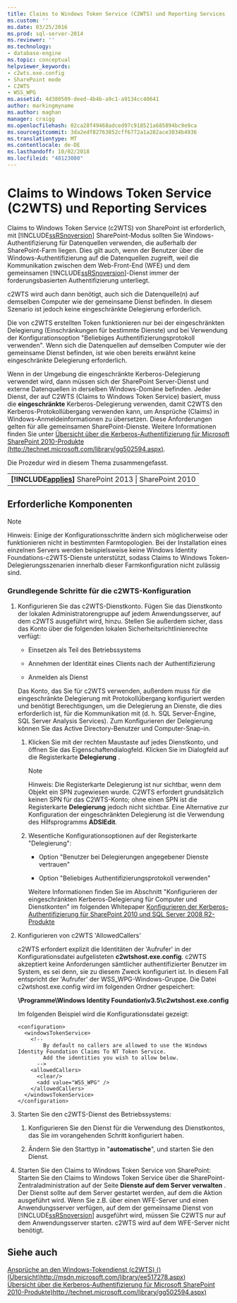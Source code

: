 ```yaml
---
title: Claims to Windows Token Service (C2WTS) und Reporting Services | Microsoft-Dokumentation
ms.custom: ''
ms.date: 03/25/2016
ms.prod: sql-server-2014
ms.reviewer: ''
ms.technology:
- database-engine
ms.topic: conceptual
helpviewer_keywords:
- c2wts.exe.config
- SharePoint mode
- C2WTS
- WSS_WPG
ms.assetid: 4d380509-deed-4b4b-a9c1-a9134cc40641
author: markingmyname
ms.author: maghan
manager: craigg
ms.openlocfilehash: 02ca28f49468adced97c918521a685894bc9e9ca
ms.sourcegitcommit: 3da2edf82763852cff6772a1a282ace3034b4936
ms.translationtype: MT
ms.contentlocale: de-DE
ms.lasthandoff: 10/02/2018
ms.locfileid: "48123080"
---
```

# <a name="claims-to-windows-token-service-c2wts-and-reporting-services"></a>Claims to Windows Token Service (C2WTS) und Reporting Services
  Claims to Windows Token Service (c2WTS) von SharePoint ist erforderlich, mit [!INCLUDE[ssRSnoversion](../../includes/ssrsnoversion-md.md)] SharePoint-Modus sollten Sie Windows-Authentifizierung für Datenquellen verwenden, die außerhalb der SharePoint-Farm liegen. Dies gilt auch, wenn der Benutzer über die Windows-Authentifizierung auf die Datenquellen zugreift, weil die Kommunikation zwischen dem Web-Front-End (WFE) und dem gemeinsamen [!INCLUDE[ssRSnoversion](../../includes/ssrsnoversion-md.md)]-Dienst immer der forderungsbasierten Authentifizierung unterliegt.  
  
 c2WTS wird auch dann benötigt, auch sich die Datenquelle(n) auf demselben Computer wie der gemeinsame Dienst befinden. In diesem Szenario ist jedoch keine eingeschränkte Delegierung erforderlich.  
  
 Die von c2WTS erstellten Token funktionieren nur bei der eingeschränkten Delegierung (Einschränkungen für bestimmte Dienste) und bei Verwendung der Konfigurationsoption "Beliebiges Authentifizierungsprotokoll verwenden". Wenn sich die Datenquellen auf demselben Computer wie der gemeinsame Dienst befinden, ist wie oben bereits erwähnt keine eingeschränkte Delegierung erforderlich.  
  
 Wenn in der Umgebung die eingeschränkte Kerberos-Delegierung verwendet wird, dann müssen sich der SharePoint Server-Dienst und externe Datenquellen in derselben Windows-Domäne befinden. Jeder Dienst, der auf C2WTS (Claims to Windows Token Service) basiert, muss die **eingeschränkte** Kerberos-Delegierung verwenden, damit C2WTS den Kerberos-Protokollübergang verwenden kann, um Ansprüche (Claims) in Windows-Anmeldeinformationen zu übersetzen. Diese Anforderungen gelten für alle gemeinsamen SharePoint-Dienste. Weitere Informationen finden Sie unter [Übersicht über die Kerberos-Authentifizierung für Microsoft SharePoint 2010-Produkte (http://technet.microsoft.com/library/gg502594.aspx)](http://technet.microsoft.com/library/gg502594.aspx).  
  
 Die Prozedur wird in diesem Thema zusammengefasst.  
  
||  
|-|  
|**[!INCLUDE[applies](../../includes/applies-md.md)]** SharePoint 2013 &#124; SharePoint 2010|  
  
## <a name="prerequisites"></a>Erforderliche Komponenten  
  
> [!NOTE]  
>  Hinweis: Einige der Konfigurationsschritte ändern sich möglicherweise oder funktionieren nicht in bestimmten Farmtopologien. Bei der Installation eines einzelnen Servers werden beispielsweise keine Windows Identity Foundations-c2WTS-Dienste unterstützt, sodass Claims to Windows Token-Delegierungsszenarien innerhalb dieser Farmkonfiguration nicht zulässig sind.  
  
### <a name="basic-steps-needed-to-configure-c2wts"></a>Grundlegende Schritte für die c2WTS-Konfiguration  
  
1.  Konfigurieren Sie das c2WTS-Dienstkonto. Fügen Sie das Dienstkonto der lokalen Administratorengruppe auf jedem Anwendungsserver, auf dem c2WTS ausgeführt wird, hinzu. Stellen Sie außerdem sicher, dass das Konto über die folgenden lokalen Sicherheitsrichtlinienrechte verfügt:  
  
    -   Einsetzen als Teil des Betriebssystems  
  
    -   Annehmen der Identität eines Clients nach der Authentifizierung  
  
    -   Anmelden als Dienst  
  
     Das Konto, das Sie für c2WTS verwenden, außerdem muss für die eingeschränkte Delegierung mit Protokollübergang konfiguriert werden und benötigt Berechtigungen, um die Delegierung an Dienste, die dies erforderlich ist, für die Kommunikation mit (d. h. SQL Server-Engine, SQL Server Analysis Services). Zum Konfigurieren der Delegierung können Sie das Active Directory-Benutzer und Computer-Snap-in.  
  
    1.  Klicken Sie mit der rechten Maustaste auf jedes Dienstkonto, und öffnen Sie das Eigenschaftendialogfeld. Klicken Sie im Dialogfeld auf die Registerkarte **Delegierung** .  
  
        > [!NOTE]  
        >  Hinweis: Die Registerkarte Delegierung ist nur sichtbar, wenn dem Objekt ein SPN zugewiesen wurde. C2WTS erfordert grundsätzlich keinen SPN für das C2WTS-Konto; ohne einen SPN ist die Registerkarte **Delegierung** jedoch nicht sichtbar. Eine Alternative zur Konfiguration der eingeschränkten Delegierung ist die Verwendung des Hilfsprogramms **ADSIEdit**.  
  
    2.  Wesentliche Konfigurationsoptionen auf der Registerkarte "Delegierung":  
  
        -   Option "Benutzer bei Delegierungen angegebener Dienste vertrauen"  
  
        -   Option "Beliebiges Authentifizierungsprotokoll verwenden"  
  
         Weitere Informationen finden Sie im Abschnitt "Konfigurieren der eingeschränkten Kerberos-Delegierung für Computer und Dienstkonten" im folgenden Whitepaper [Konfigurieren der Kerberos-Authentifizierung für SharePoint 2010 und SQL Server 2008 R2-Produkte](http://blogs.technet.com/b/tothesharepoint/archive/2010/07/22/whitepaper-configuring-kerberos-authentication-for-sharepoint-2010-and-sql-server-2008-r2-products.aspx)  
  
2.  Konfigurieren von c2WTS 'AllowedCallers'  
  
     c2WTS erfordert explizit die Identitäten der 'Aufrufer' in der Konfigurationsdatei aufgelisteten **c2wtshost.exe.config**. c2WTS akzeptiert keine Anforderungen sämtlicher authentifizierter Benutzer im System, es sei denn, sie zu diesem Zweck konfiguriert ist. In diesem Fall entspricht der 'Aufrufer' der WSS_WPG-Windows-Gruppe. Die Datei c2wtshost.exe.config wird im folgenden Ordner gespeichert:  
  
     **\Programme\Windows Identity Foundation\v3.5\c2wtshost.exe.config**  
  
     Im folgenden Beispiel wird die Konfigurationsdatei gezeigt:  
  
    ```  
    <configuration>  
      <windowsTokenService>  
        <!--  
            By default no callers are allowed to use the Windows Identity Foundation Claims To NT Token Service.  
            Add the identities you wish to allow below.  
          -->  
        <allowedCallers>  
          <clear/>  
          <add value="WSS_WPG" />  
        </allowedCallers>  
      </windowsTokenService>  
    </configuration>  
    ```  
  
3.  Starten Sie den c2WTS-Dienst des Betriebssystems:  
  
    1.  Konfigurieren Sie den Dienst für die Verwendung des Dienstkontos, das Sie im vorangehenden Schritt konfiguriert haben.  
  
    2.  Ändern Sie den Starttyp in "**automatische**", und starten Sie den Dienst.  
  
4.  Starten Sie den Claims to Windows Token Service von SharePoint: Starten Sie den Claims to Windows Token Service über die SharePoint-Zentraladministration auf der Seite **Dienste auf dem Server verwalten** . Der Dienst sollte auf dem Server gestartet werden, auf dem die Aktion ausgeführt wird. Wenn Sie z.B. über einen WFE-Server und einen Anwendungsserver verfügen, auf dem der gemeinsame Dienst von [!INCLUDE[ssRSnoversion](../../includes/ssrsnoversion-md.md)] ausgeführt wird, müssen Sie C2WTS nur auf dem Anwendungsserver starten. c2WTS wird auf dem WFE-Server nicht benötigt.  
  
## <a name="see-also"></a>Siehe auch  
 [Ansprüche an den Windows-Tokendienst (c2WTS) () (Übersicht)http://msdn.microsoft.com/library/ee517278.aspx)](http://msdn.microsoft.com/library/ee517278.aspx)   
 [Übersicht über die Kerberos-Authentifizierung für Microsoft SharePoint 2010-Produkte)http://technet.microsoft.com/library/gg502594.aspx)](http://technet.microsoft.com/library/gg502594.aspx)  
  
  
